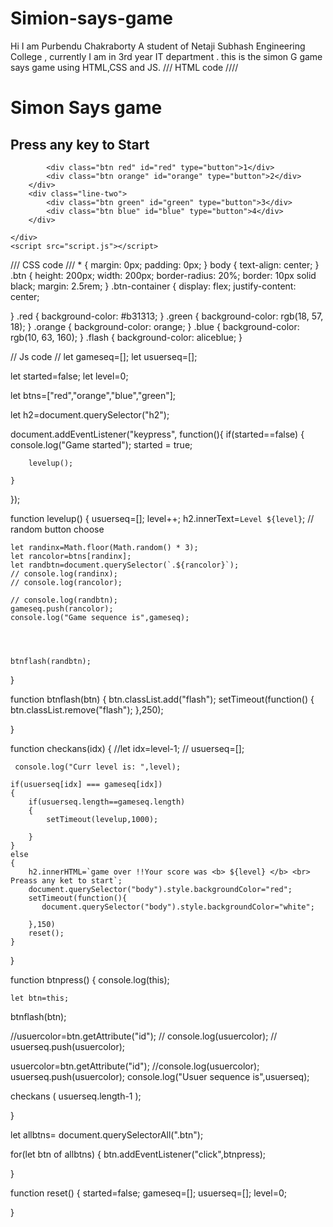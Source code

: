 # Simion-says-game
Hi I am Purbendu Chakraborty A student of Netaji Subhash Engineering College , currently I am in 3rd year IT department . this is the simon G game  says game using HTML,CSS and JS.
 /// HTML code ////
<!DOCTYPE html>
<html lang="en">
<head>
    <meta charset="UTF-8">
    <meta name="viewport" content="width=device-width, initial-scale=1.0">
    <title>Simon Says Game</title>
    <link rel="stylesheet" href="style.css">
</head>
<body>
    <h1>Simon Says game</h1>
    <h2>Press any key to Start</h2>
    <div class="btn-container">
        <div class="line-one">

            <div class="btn red" id="red" type="button">1</div>
            <div class="btn orange" id="orange" type="button">2</div>
        </div>
        <div class="line-two">
            <div class="btn green" id="green" type="button">3</div>
            <div class="btn blue" id="blue" type="button">4</div>
        </div>
        
    </div>
    <script src="script.js"></script>
</body>
</html>

/// CSS code ///
*
{
    margin: 0px;
    padding: 0px;
}
body
{
    text-align: center;
}
.btn
{
    height: 200px;
    width: 200px;
    border-radius: 20%;
    border: 10px solid black;
    margin: 2.5rem;
}
.btn-container
{
    display: flex;
    justify-content: center;

}
.red
{
    background-color: #b31313;
}
.green
{
    background-color: rgb(18, 57, 18);
}
.orange
{
    background-color: orange;
}
.blue
{
    background-color: rgb(10, 63, 160);
}
.flash
{
    background-color: aliceblue;
}

// Js code //
let gameseq=[];
let usuerseq=[];

let started=false;
let level=0;

let btns=["red","orange","blue","green"];


let h2=document.querySelector("h2");

document.addEventListener("keypress", function(){
    if(started==false)
    {
        console.log("Game started");
        started = true;


        levelup();

    }

});



function levelup()
{
    usuerseq=[];
    level++;
    h2.innerText=`Level ${level}`;
    // random button choose

    let randinx=Math.floor(Math.random() * 3);
    let rancolor=btns[randinx];
    let randbtn=document.querySelector(`.${rancolor}`);
    // console.log(randinx);
    // console.log(rancolor);

    // console.log(randbtn);
    gameseq.push(rancolor);
    console.log("Game sequence is",gameseq);
    



    btnflash(randbtn);
}

function btnflash(btn)
{
   btn.classList.add("flash");
   setTimeout(function() {
    btn.classList.remove("flash");
   },250);

}

 function checkans(idx)
{
    //let idx=level-1;
//     usuerseq=[];

     console.log("Curr level is: ",level);

    if(usuerseq[idx] === gameseq[idx])
    {
        if(usuerseq.length==gameseq.length)
        {
            setTimeout(levelup,1000);

        }
    }
    else
    {
        h2.innerHTML=`game over !!Your score was <b> ${level} </b> <br>  Preass any ket to start`;
        document.querySelector("body").style.backgroundColor="red";
        setTimeout(function(){
           document.querySelector("body").style.backgroundColor="white";

        },150)
        reset();
    }
}    

function btnpress()
{
    console.log(this);

    let btn=this;
   btnflash(btn);

   //usuercolor=btn.getAttribute("id");
//    console.log(usuercolor);
//    usuerseq.push(usuercolor);

   usuercolor=btn.getAttribute("id");
   //console.log(usuercolor);
   usuerseq.push(usuercolor);
   console.log("Usuer sequence is",usuerseq);

   checkans ( usuerseq.length-1 );

   

}

let allbtns= document.querySelectorAll(".btn");

for(let  btn of allbtns)
{
    btn.addEventListener("click",btnpress);

}

function reset()
{
    started=false;
    gameseq=[];
    usuerseq=[];
    level=0;

}

 
